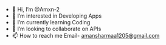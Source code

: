 - 👋 Hi, I’m @Amxn-2
- 👀 I’m interested in Developing Apps
- 🌱 I’m currently learning Coding 
- 💞️ I’m looking to collaborate on APIs
- 📫 How to reach me Email- amansharmaa1205@gmail.com

<!---
Amxn-2/Amxn-2 is a ✨ special ✨ repository because its `README.md` (this file) appears on your GitHub profile.
You can click the Preview link to take a look at your changes.
--->
